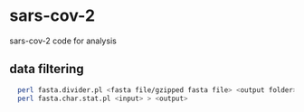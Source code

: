 # sars-cov-2
sars-cov-2 code for analysis


## data filtering

```bash
  perl fasta.divider.pl <fasta file/gzipped fasta file> <output folder> ## divide fasta files into individual files
  perl fasta.char.stat.pl <input> > <output>
```
